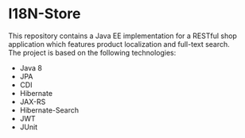 # I18N-Store

This repository contains a Java EE implementation for a RESTful shop application which features product localization and full-text search. </br>
The project is based on the following technologies:
* Java 8
* JPA
* CDI
* Hibernate
* JAX-RS
* Hibernate-Search
* JWT
* JUnit
